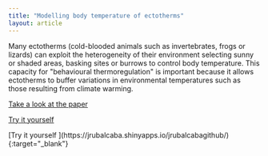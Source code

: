 ```yaml
---
title: "Modelling body temperature of ectotherms"
layout: article
---
```


Many ectotherms (cold-blooded animals such as invertebrates, frogs or lizards) can exploit the heterogeneity of their environment 
selecting sunny or shaded areas, basking sites or burrows to control body temperature. This capacity for "behavioural thermoregulation"
is important because it allows ectotherms to buffer variations in environmental temperatures such as those resulting from climate warming.


<p><a href = "https://www.amnat.org/an/newpapers/MayRubalcaba.html" target="_blank"> Take a look at the paper </a></p>
<p><a href = "https://jrubalcaba.shinyapps.io/jrubalcabagithub/" target="_blank"> Try it yourself </a></p>
<p>[Try it yourself ](https://jrubalcaba.shinyapps.io/jrubalcabagithub/){:target="_blank"}</p>

